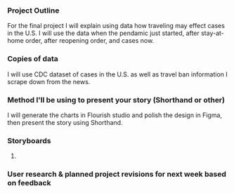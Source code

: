 ### Project Outline
For the final project I will explain using data how traveling may effect cases in the U.S. I will use the data when the pendamic just started, after stay-at-home order, after reopening order, and cases now. 

### Copies of data
I will use CDC dataset of cases in the U.S. as well as travel ban information I scrape down from the news. 

### Method I'll be using to present your story (Shorthand or other)
I will generate the charts in Flourish studio and polish the design in Figma, then present the story using Shorthand.

### Storyboards
1. 

### User research & planned project revisions for next week based on feedback
